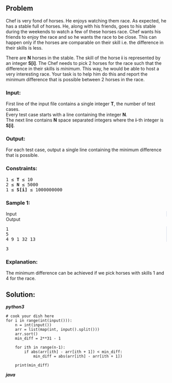 <div id="problem-statement" class="_problemBody_lulsq_29 print"><h2>Problem</h2>
<p>Chef is very fond of horses. He enjoys watching them race. As expected, he has a stable full of horses. He, along with his friends, goes to his stable during the weekends to watch a few of these horses race. Chef wants his friends to enjoy the race and so he wants the race to be close. This can happen only if the horses are comparable on their skill i.e. the difference in their skills is less.</p>
<p>There are <b>N</b> horses in the stable. The skill of the horse <b>i</b> is represented by an integer <b>S[i]</b>. The Chef needs to pick 2 horses for the race such that the difference in their skills is <i>minimum</i>. This way, he would be able to host a very interesting race. Your task is to help him do this and report the minimum difference that is possible between 2 horses in the race.</p>
<h3>Input:</h3>
<p>First line of the input file contains a single integer <b>T</b>, the number of test cases.<br>
Every test case starts with a line containing the integer <b>N</b>.<br>
The next line contains <b>N</b> space separated integers where the <b>i</b>-th integer is <b>S[i]</b>.</p>
<h3>Output:</h3>
<p>For each test case, output a single line containing the minimum difference that is possible.</p>
<h3>Constraints:</h3>
<pre>1 ≤ <b>T</b> ≤ 10
2 ≤ <b>N</b> ≤ 5000
1 ≤ <b>S[i]</b> ≤ 1000000000
</pre>
<h3>Sample 1:</h3>
<div data-reactroot="" class="_input_output__table_lulsq_184"><div class="_text_copy__container_lulsq_188"><div class="_text_copy_lulsq_188 _input_top__box_lulsq_198" style="border-right: 1px solid rgb(210, 217, 231);"><span>Input</span><div title="Copy to clipboard" class="" style="pointer-events: all;"><span class="_icon__box_9xn05_2"><i class="_copy__icon_9xn05_14"></i></span></div></div><div class="_text_copy_lulsq_188 _ouput_top__box_lulsq_201"><span>Output</span><div title="Copy to clipboard" class="" style="pointer-events: all;"><span class="_icon__box_9xn05_2"><i class="_copy__icon_9xn05_14"></i></span></div></div></div><div class="_values__container_lulsq_204"><div class="_values_lulsq_204" style="border-right: 1px solid rgb(210, 217, 231);"><pre>1
5
4 9 1 32 13
</pre></div><div class="_values_lulsq_204"><pre>3</pre></div></div></div>
<h3>Explanation:</h3>
<p>The minimum difference can be achieved if we pick horses with skills 1 and 4 for the race.</p></div>

## Solution:
***python3***
```
# cook your dish here
for i in range(int(input())):
    n = int(input())
    arr = list(map(int, input().split()))
    arr.sort()
    min_diff = 2**31 - 1
    
    for ith in range(n-1):
        if abs(arr[ith] - arr[ith + 1]) < min_diff:
            min_diff = abs(arr[ith] - arr[ith + 1])
                
    print(min_diff)
```

***java***
```

```